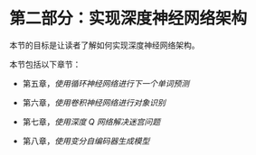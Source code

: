 # 第二部分：实现深度神经网络架构

本节的目标是让读者了解如何实现深度神经网络架构。

本节包括以下章节：

+   第五章，*使用循环神经网络进行下一个单词预测*

+   第六章，*使用卷积神经网络进行对象识别*

+   第七章，*使用深度 Q 网络解决迷宫问题*

+   第八章，*使用变分自编码器生成模型*
